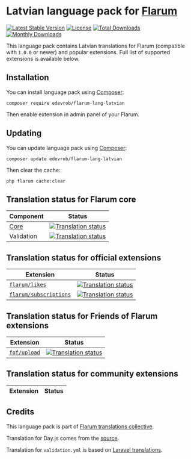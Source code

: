 # Latvian language pack for [Flarum](https://flarum.org/)

[![Latest Stable Version](https://img.shields.io/github/v/release/edevrob/flarum-lang-latvian?color=success&label=stable)](https://packagist.org/packages/edevrob/flarum-lang-latvian) 
[![License](https://img.shields.io/github/license/edevrob/flarum-lang-latvian)](https://packagist.org/packages/edevrob/flarum-lang-latvian) 
[![Total Downloads](https://img.shields.io/packagist/dt/edevrob/flarum-lang-latvian)](https://packagist.org/packages/edevrob/flarum-lang-latvian/stats) 
[![Monthly Downloads](https://img.shields.io/packagist/dm/edevrob/flarum-lang-latvian)](https://packagist.org/packages/edevrob/flarum-lang-latvian/stats) 

This language pack contains Latvian translations for Flarum (compatible with `1.0.0` or newer) and popular extensions. Full list of supported extensions is available below.


## Installation

You can install language pack using [Composer](https://getcomposer.org/):

```console
composer require edevrob/flarum-lang-latvian
```

Then enable extension in admin panel of your Flarum.


## Updating

You can update language pack using [Composer](https://getcomposer.org/):

```console
composer update edevrob/flarum-lang-latvian
```

Then clear the cache:

```console
php flarum cache:clear
```


## Translation status for Flarum core

| Component | Status |
| --- | --- |
| [Core](https://github.com/flarum/core) | [![Translation status](https://weblate.rob006.net/widgets/flarum/lv/core/svg-badge.svg)](https://weblate.rob006.net/projects/flarum/core/lv/) |
| Validation | [![Translation status](https://weblate.rob006.net/widgets/flarum/lv/validation/svg-badge.svg)](https://weblate.rob006.net/projects/flarum/validation/lv/) |


## Translation status for official extensions

<!-- flarum-extensions-list-start -->

| Extension | Status |
| --- | --- |
| [`flarum/likes`](https://github.com/flarum/likes) | [![Translation status](https://weblate.rob006.net/widgets/flarum/lv/flarum-likes/svg-badge.svg)](https://weblate.rob006.net/projects/flarum/flarum-likes/lv/) |
| [`flarum/subscriptions`](https://github.com/flarum/subscriptions) | [![Translation status](https://weblate.rob006.net/widgets/flarum/lv/flarum-subscriptions/svg-badge.svg)](https://weblate.rob006.net/projects/flarum/flarum-subscriptions/lv/) |

<!-- flarum-extensions-list-stop -->


## Translation status for Friends of Flarum extensions

<!-- fof-extensions-list-start -->

| Extension | Status |
| --- | --- |
| [`fof/upload`](https://github.com/FriendsOfFlarum/upload) | [![Translation status](https://weblate.rob006.net/widgets/flarum/lv/fof-upload/svg-badge.svg)](https://weblate.rob006.net/projects/flarum/fof-upload/lv/) |

<!-- fof-extensions-list-stop -->


## Translation status for community extensions

<!-- various-extensions-list-start -->

| Extension | Status |
| --- | --- |

<!-- various-extensions-list-stop -->


## Credits

This language pack is part of [Flarum translations collective](https://github.com/rob006-software/flarum-translations).

Translation for Day.js comes from the [source](https://github.com/iamkun/dayjs/blob/v1.10.4/src/locale/lv.js).

Translation for `validation.yml` is based on [Laravel translations](https://github.com/Laravel-Lang/lang/blob/8.1.3/src/lv/validation.php).
